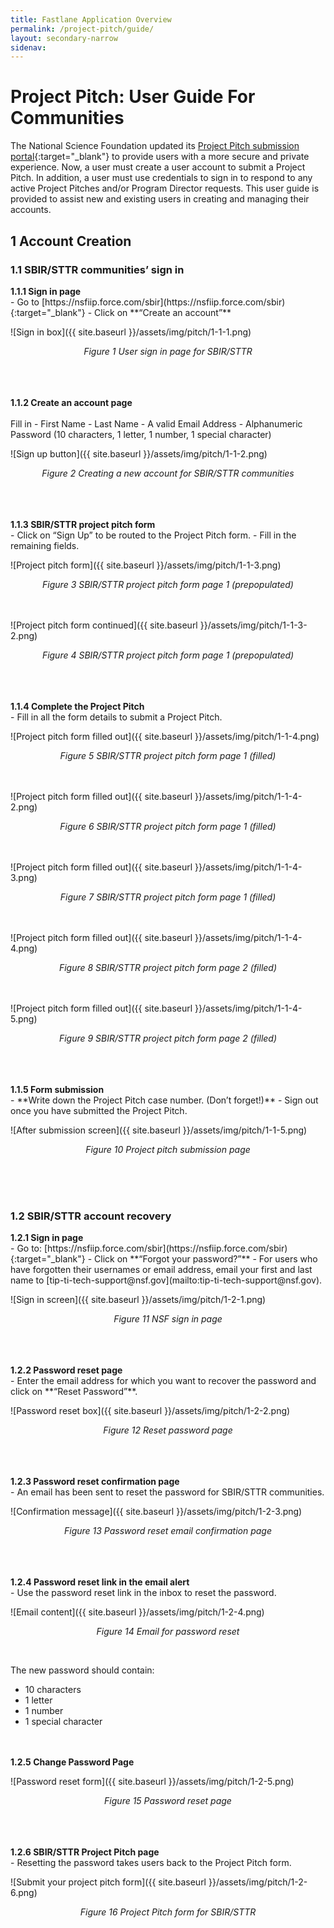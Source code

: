 ```yaml
---
title: Fastlane Application Overview
permalink: /project-pitch/guide/
layout: secondary-narrow
sidenav: 
---
```

# Project Pitch: User Guide For Communities

The National Science Foundation updated its [Project Pitch submission portal](https://nsfiip.force.com/sbir){:target="_blank"} to provide users with a more secure and private experience. Now, a user must create a user account to submit a Project Pitch. In addition, a user must use credentials to sign in to respond to any active Project Pitches and/or Program Director requests. This user guide is provided to assist new and existing users in creating and managing their accounts.

## 1 Account Creation

### 1.1 SBIR/STTR communities’ sign in

<div><strong>1.1.1 Sign in page</strong></div>
- Go to [https://nsfiip.force.com/sbir](https://nsfiip.force.com/sbir){:target="_blank"}
- Click on **“Create an account”**

![Sign in box]({{ site.baseurl }}/assets/img/pitch/1-1-1.png)
<div style="text-align:center;"><p><em>Figure 1 User sign in page for SBIR/STTR</em></p></div>
<br><br><br>

<div><strong>1.1.2 Create an account page</strong></div> <br>
Fill in  
- First Name 
- Last Name 
- A valid Email Address 
- Alphanumeric Password (10 characters, 1 letter, 1 number, 1 special character) 

![Sign up button]({{ site.baseurl }}/assets/img/pitch/1-1-2.png)
<div style="text-align:center;"><p><em>Figure 2 Creating a new account for SBIR/STTR communities</em></p></div>
<br><br><br>

<div><strong>1.1.3 SBIR/STTR project pitch form</strong></div> 
- Click on “Sign Up” to be routed to the Project Pitch form. 
- Fill in the remaining fields. 

![Project pitch form]({{ site.baseurl }}/assets/img/pitch/1-1-3.png)
<div style="text-align:center;"><p><em>Figure 3 SBIR/STTR project pitch form page 1 (prepopulated)</em></p></div>
<br><br>
![Project pitch form continued]({{ site.baseurl }}/assets/img/pitch/1-1-3-2.png)
<div style="text-align:center;"><p><em>Figure 4 SBIR/STTR project pitch form page 1 (prepopulated)</em></p></div>
<br><br><br>

<div><strong>1.1.4 Complete the Project Pitch</strong></div>
- Fill in all the form details to submit a Project Pitch. 

![Project pitch form filled out]({{ site.baseurl }}/assets/img/pitch/1-1-4.png)
<div style="text-align:center;"><p><em>Figure 5 SBIR/STTR project pitch form page 1 (filled)</em></p></div>
<br><br>
![Project pitch form filled out]({{ site.baseurl }}/assets/img/pitch/1-1-4-2.png)
<div style="text-align:center;"><p><em>Figure 6  SBIR/STTR project pitch form page 1 (filled)</em></p></div>
<br><br>
![Project pitch form filled out]({{ site.baseurl }}/assets/img/pitch/1-1-4-3.png)
<div style="text-align:center;"><p><em>Figure 7 SBIR/STTR project pitch form page 1 (filled)</em></p></div>
<br><br>
![Project pitch form filled out]({{ site.baseurl }}/assets/img/pitch/1-1-4-4.png)
<div style="text-align:center;"><p><em>Figure 8  SBIR/STTR project pitch form page 2 (filled)</em></p></div>
<br><br>
![Project pitch form filled out]({{ site.baseurl }}/assets/img/pitch/1-1-4-5.png)
<div style="text-align:center;"><p><em>Figure 9  SBIR/STTR project pitch form page 2 (filled)</em></p></div>
<br><br><br>

<div><strong>1.1.5 Form submission</strong></div>
- **Write down the Project Pitch case number. (Don’t forget!)**
- Sign out once you have submitted the Project Pitch.  

![After submission screen]({{ site.baseurl }}/assets/img/pitch/1-1-5.png)
<div style="text-align:center;"><p><em>Figure 10 Project pitch submission page</em></p></div>
<br><br><br>

### 1.2 SBIR/STTR account recovery 
<div><strong>1.2.1 Sign in page</strong></div>
- Go to: [https://nsfiip.force.com/sbir](https://nsfiip.force.com/sbir){:target="_blank"}
- Click on **“Forgot your password?”** 
- For users who have forgotten their usernames or email address, email your first and last name to [tip-ti-tech-support@nsf.gov](mailto:tip-ti-tech-support@nsf.gov). 

![Sign in screen]({{ site.baseurl }}/assets/img/pitch/1-2-1.png)
<div style="text-align:center;"><p><em>Figure 11 NSF sign in page</em></p></div>
<br><br><br>

<div><strong>1.2.2 Password reset page</strong></div>
- Enter the email address for which you want to recover the password and click on **“Reset Password”**. 

![Password reset box]({{ site.baseurl }}/assets/img/pitch/1-2-2.png)
<div style="text-align:center;"><p><em>Figure 12 Reset password page</em></p></div>
<br><br><br>

<div><strong>1.2.3 Password reset confirmation page</strong></div>
- An email has been sent to reset the password for SBIR/STTR communities. 

![Confirmation message]({{ site.baseurl }}/assets/img/pitch/1-2-3.png)
<div style="text-align:center;"><p><em>Figure 13 Password reset email confirmation page</em></p></div>
<br><br><br>

<div><strong>1.2.4 Password reset link in the email alert</strong></div>
- Use the password reset link in the inbox to reset the password. 

![Email content]({{ site.baseurl }}/assets/img/pitch/1-2-4.png)
<div style="text-align:center;"><p><em>Figure 14 Email for password reset</em></p></div>
<br>

The new password should contain: 
- 10 characters 
- 1 letter 
- 1 number 
- 1 special character <br><br><br>


<div><strong>1.2.5 Change Password Page</strong></div>

![Password reset form]({{ site.baseurl }}/assets/img/pitch/1-2-5.png)
<div style="text-align:center;"><p><em>Figure 15 Password reset page</em></p></div>
<br><br><br>

<div><strong>1.2.6 SBIR/STTR Project Pitch page</strong></div>
- Resetting the password takes users back to the Project Pitch form. 

![Submit your project pitch form]({{ site.baseurl }}/assets/img/pitch/1-2-6.png)
<div style="text-align:center;"><p><em>Figure 16 Project Pitch form for SBIR/STTR</em></p></div>
<br>


